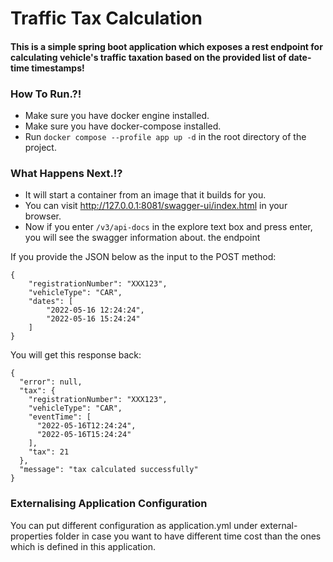 # Traffic Tax Calculation

#### This is a simple spring boot application which exposes a rest endpoint for calculating vehicle's traffic taxation based on the provided list of date-time timestamps!

### How To Run.?!

* Make sure you have docker engine installed.
* Make sure you have docker-compose installed.
* Run `docker compose --profile app up -d` in the root directory of the project.

### What Happens Next.!?

* It will start a container from an image that it builds for you.
* You can visit http://127.0.0.1:8081/swagger-ui/index.html in your browser.
* Now if you enter `/v3/api-docs` in the explore text box and press enter, you will see the swagger information about.
  the endpoint

If you provide the JSON below as the input to the POST method:
```
{
    "registrationNumber": "XXX123",
    "vehicleType": "CAR",
    "dates": [
        "2022-05-16 12:24:24",
        "2022-05-16 15:24:24"
    ]
}
```

You will get this response back:
```
{
  "error": null,
  "tax": {
    "registrationNumber": "XXX123",
    "vehicleType": "CAR",
    "eventTime": [
      "2022-05-16T12:24:24",
      "2022-05-16T15:24:24"
    ],
    "tax": 21
  },
  "message": "tax calculated successfully"
}
```

### Externalising Application Configuration
You can put different configuration as application.yml under external-properties folder in case you want to have different time cost than the ones which is defined in this application.